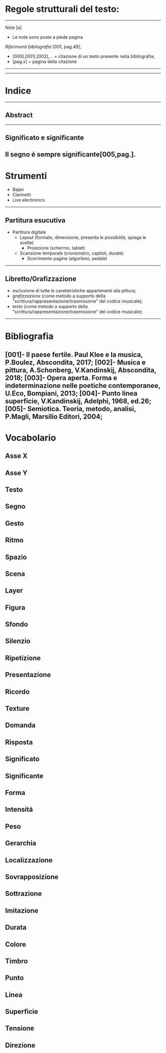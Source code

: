 # Regole strutturali del testo:
--------------
*Note* [a]

- Le note sono poste a piede pagina

*Riferimenti bibliografia* [001, pag.49];

  - [000],[001],[002],... = citazione di un testo presente nella bibliografia;
  - [pag.x] = pagina della citazione

--------------
--------------
# Indice
--------------
## Abstract
--------------
## Significato e significante

  Il segno é sempre significante[005,pag.].
--------------
# Strumenti

  - Bajan
  - Clarinetti
  - Live electronics
--------------
## Partitura esucutiva

  - Partitura digitale
    - Layout (formato, dimensione, presenta le possibilitá, spiega le scelte)
      - Proiezione (schermo, tablet)
    - Scansione temporale (cronometro, capitoli, durate)
        - Scorrimento pagine (algoritmo, pedale)
--------------
## Libretto/Grafizzazione

- esclusione di tutte le caratteristiche appartenenti alla pittura;
- *grafizzazione* (come metodo a supporto della "scrittura/rappresentazione/trasmissione" del codice musicale);
- *testo* (come metodo a supporto della "scrittura/rappresentazione/trasmissione" del codice musicale);
--------------
# Bibliografia

[001]- Il paese fertile. Paul Klee e la musica, P.Boulez, Abscondita, 2017;
[002]- Musica e pittura, A.Schonberg, V.Kandinskij, Abscondita, 2018;
[003]- Opera aperta. Forma e indeterminazione nelle poetiche contemporanee, U.Eco, Bompiani, 2013;
[004]- Punto linea superficie, V.Kandinskij, Adelphi, 1968, ed.26;
[005]- Semiotica. Teoria, metodo, analisi, P.Magli, Marsilio Editori, 2004;
--------------
# Vocabolario

## Asse X
## Asse Y
## Testo
## Segno
## Gesto
## Ritmo
## Spazio
## Scena
## Layer
## Figura
## Sfondo
## Silenzio
## Ripetizione
## Presentazione
## Ricordo
## Texture
## Domanda
## Risposta
## Significato
## Significante
## Forma
## Intensitá
## Peso
## Gerarchia
## Localizzazione
## Sovrapposizione
## Sottrazione
## Imitazione
## Durata
## Colore
## Timbro
## Punto
## Linea
## Superficie
## Tensione
## Direzione
